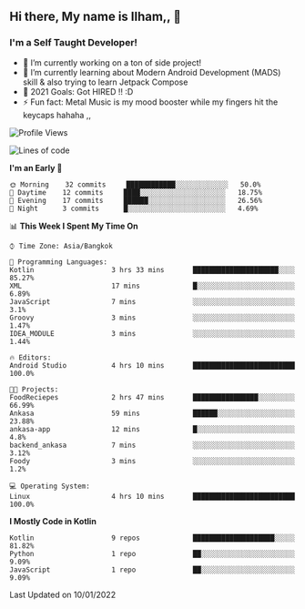 ## Hi there, My name is Ilham,, 👋


### I'm a Self Taught Developer!
- 🔭 I’m currently working on a ton of side project!
- 🌱 I’m currently learning about Modern Android Development (MADS) skill & also trying to learn Jetpack Compose
- 🥅 2021 Goals: Got HIRED !! :D
- ⚡ Fun fact: Metal Music is my mood booster while my fingers hit the keycaps hahaha  ,,



<!--START_SECTION:waka-->
![Profile Views](http://img.shields.io/badge/Profile%20Views-0-blue)

![Lines of code](https://img.shields.io/badge/From%20Hello%20World%20I%27ve%20Written-379%20Thousand%20lines%20of%20code-blue)

**I'm an Early 🐤** 

```text
🌞 Morning    32 commits     ████████████░░░░░░░░░░░░░   50.0% 
🌆 Daytime    12 commits     ████░░░░░░░░░░░░░░░░░░░░░   18.75% 
🌃 Evening    17 commits     ██████░░░░░░░░░░░░░░░░░░░   26.56% 
🌙 Night      3 commits      █░░░░░░░░░░░░░░░░░░░░░░░░   4.69%

```


📊 **This Week I Spent My Time On** 

```text
⌚︎ Time Zone: Asia/Bangkok

💬 Programming Languages: 
Kotlin                   3 hrs 33 mins       █████████████████████░░░░   85.27% 
XML                      17 mins             █░░░░░░░░░░░░░░░░░░░░░░░░   6.89% 
JavaScript               7 mins              ░░░░░░░░░░░░░░░░░░░░░░░░░   3.1% 
Groovy                   3 mins              ░░░░░░░░░░░░░░░░░░░░░░░░░   1.47% 
IDEA_MODULE              3 mins              ░░░░░░░░░░░░░░░░░░░░░░░░░   1.44%

🔥 Editors: 
Android Studio           4 hrs 10 mins       █████████████████████████   100.0%

🐱‍💻 Projects: 
FoodReciepes             2 hrs 47 mins       ████████████████░░░░░░░░░   66.99% 
Ankasa                   59 mins             ██████░░░░░░░░░░░░░░░░░░░   23.88% 
ankasa-app               12 mins             █░░░░░░░░░░░░░░░░░░░░░░░░   4.8% 
backend_ankasa           7 mins              ░░░░░░░░░░░░░░░░░░░░░░░░░   3.12% 
Foody                    3 mins              ░░░░░░░░░░░░░░░░░░░░░░░░░   1.2%

💻 Operating System: 
Linux                    4 hrs 10 mins       █████████████████████████   100.0%

```

**I Mostly Code in Kotlin** 

```text
Kotlin                   9 repos             ████████████████████░░░░░   81.82% 
Python                   1 repo              ██░░░░░░░░░░░░░░░░░░░░░░░   9.09% 
JavaScript               1 repo              ██░░░░░░░░░░░░░░░░░░░░░░░   9.09%

```



 Last Updated on 10/01/2022
<!--END_SECTION:waka-->
